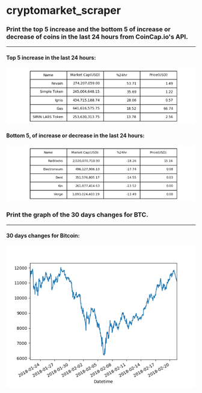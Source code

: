 # cryptomarket_scraper

### Print the top 5 increase and the bottom 5 of increase or decrease of coins in the last 24 hours from CoinCap.io's API. 
___

#### Top 5 increase in the last 24 hours:
![Incr](https://github.com/Mataz/cryptomarket_scraper/blob/master/images/coincappinc.png)

#### Bottom 5, of increase or decrease in the last 24 hours:
![Decr](https://github.com/Mataz/cryptomarket_scraper/blob/master/images/coincapdec.png)

### Print the graph of the 30 days changes for BTC.
___

#### 30 days changes for Bitcoin: 
![30dChg](https://github.com/Mataz/cryptomarket_scraper/blob/master/images/btc_chg.png)
